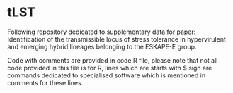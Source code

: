 # tLST
Following repository dedicated to supplementary data for paper: Identification of the transmissible locus of stress tolerance in hypervirulent and emerging hybrid lineages belonging to the ESKAPE-E group.


Code with comments are provided in code.R file, please note that not all code provided in this file is for R, lines which are starts with $ sign are commands dedicated to specialised software which is mentioned in comments for these lines.
